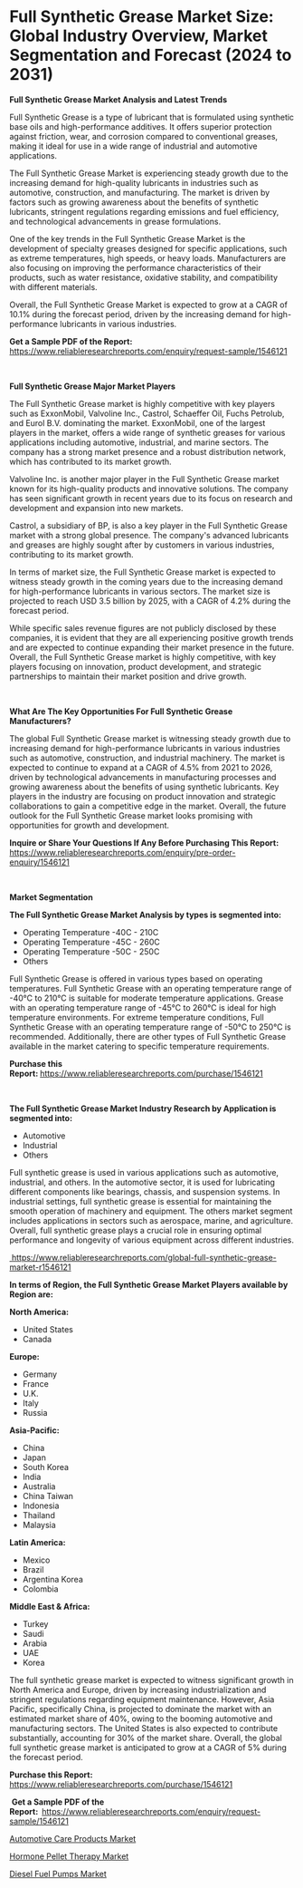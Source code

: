 <p><h1>Full Synthetic Grease Market Size: Global Industry Overview, Market Segmentation and Forecast (2024 to 2031)</h1></p><p><strong>Full Synthetic Grease Market Analysis and Latest Trends</strong></p>
<p><p>Full Synthetic Grease is a type of lubricant that is formulated using synthetic base oils and high-performance additives. It offers superior protection against friction, wear, and corrosion compared to conventional greases, making it ideal for use in a wide range of industrial and automotive applications.</p><p>The Full Synthetic Grease Market is experiencing steady growth due to the increasing demand for high-quality lubricants in industries such as automotive, construction, and manufacturing. The market is driven by factors such as growing awareness about the benefits of synthetic lubricants, stringent regulations regarding emissions and fuel efficiency, and technological advancements in grease formulations.</p><p>One of the key trends in the Full Synthetic Grease Market is the development of specialty greases designed for specific applications, such as extreme temperatures, high speeds, or heavy loads. Manufacturers are also focusing on improving the performance characteristics of their products, such as water resistance, oxidative stability, and compatibility with different materials.</p><p>Overall, the Full Synthetic Grease Market is expected to grow at a CAGR of 10.1% during the forecast period, driven by the increasing demand for high-performance lubricants in various industries.</p></p>
<p><strong>Get a Sample PDF of the Report:&nbsp;</strong> <a href="https://www.reliableresearchreports.com/enquiry/request-sample/1546121">https://www.reliableresearchreports.com/enquiry/request-sample/1546121</a></p>
<p>&nbsp;</p>
<p><strong>Full Synthetic Grease Major Market Players</strong></p>
<p><p>The Full Synthetic Grease market is highly competitive with key players such as ExxonMobil, Valvoline Inc., Castrol, Schaeffer Oil, Fuchs Petrolub, and Eurol B.V. dominating the market. ExxonMobil, one of the largest players in the market, offers a wide range of synthetic greases for various applications including automotive, industrial, and marine sectors. The company has a strong market presence and a robust distribution network, which has contributed to its market growth.</p><p>Valvoline Inc. is another major player in the Full Synthetic Grease market known for its high-quality products and innovative solutions. The company has seen significant growth in recent years due to its focus on research and development and expansion into new markets.</p><p>Castrol, a subsidiary of BP, is also a key player in the Full Synthetic Grease market with a strong global presence. The company's advanced lubricants and greases are highly sought after by customers in various industries, contributing to its market growth.</p><p>In terms of market size, the Full Synthetic Grease market is expected to witness steady growth in the coming years due to the increasing demand for high-performance lubricants in various sectors. The market size is projected to reach USD 3.5 billion by 2025, with a CAGR of 4.2% during the forecast period.</p><p>While specific sales revenue figures are not publicly disclosed by these companies, it is evident that they are all experiencing positive growth trends and are expected to continue expanding their market presence in the future. Overall, the Full Synthetic Grease market is highly competitive, with key players focusing on innovation, product development, and strategic partnerships to maintain their market position and drive growth.</p></p>
<p>&nbsp;</p>
<p><strong>What Are The Key Opportunities For Full Synthetic Grease Manufacturers?</strong></p>
<p><p>The global Full Synthetic Grease market is witnessing steady growth due to increasing demand for high-performance lubricants in various industries such as automotive, construction, and industrial machinery. The market is expected to continue to expand at a CAGR of 4.5% from 2021 to 2026, driven by technological advancements in manufacturing processes and growing awareness about the benefits of using synthetic lubricants. Key players in the industry are focusing on product innovation and strategic collaborations to gain a competitive edge in the market. Overall, the future outlook for the Full Synthetic Grease market looks promising with opportunities for growth and development.</p></p>
<p><strong>Inquire or Share Your Questions If Any Before Purchasing This Report:</strong> <a href="https://www.reliableresearchreports.com/enquiry/pre-order-enquiry/1546121">https://www.reliableresearchreports.com/enquiry/pre-order-enquiry/1546121</a></p>
<p>&nbsp;</p>
<p><strong>Market Segmentation</strong></p>
<p><strong>The Full Synthetic Grease Market Analysis by types is segmented into:</strong></p>
<p><ul><li>Operating Temperature -40C - 210C</li><li>Operating Temperature -45C - 260C</li><li>Operating Temperature -50C - 250C</li><li>Others</li></ul></p>
<p><p>Full Synthetic Grease is offered in various types based on operating temperatures. Full Synthetic Grease with an operating temperature range of -40°C to 210°C is suitable for moderate temperature applications. Grease with an operating temperature range of -45°C to 260°C is ideal for high temperature environments. For extreme temperature conditions, Full Synthetic Grease with an operating temperature range of -50°C to 250°C is recommended. Additionally, there are other types of Full Synthetic Grease available in the market catering to specific temperature requirements.</p></p>
<p><strong>Purchase this Report:&nbsp;</strong><a href="https://www.reliableresearchreports.com/purchase/1546121">https://www.reliableresearchreports.com/purchase/1546121</a></p>
<p>&nbsp;</p>
<p><strong>The Full Synthetic Grease Market Industry Research by Application is segmented into:</strong></p>
<p><ul><li>Automotive</li><li>Industrial</li><li>Others</li></ul></p>
<p><p>Full synthetic grease is used in various applications such as automotive, industrial, and others. In the automotive sector, it is used for lubricating different components like bearings, chassis, and suspension systems. In industrial settings, full synthetic grease is essential for maintaining the smooth operation of machinery and equipment. The others market segment includes applications in sectors such as aerospace, marine, and agriculture. Overall, full synthetic grease plays a crucial role in ensuring optimal performance and longevity of various equipment across different industries.</p></p>
<p><a href="https://www.reliableresearchreports.com/global-full-synthetic-grease-market-r1546121">&nbsp;https://www.reliableresearchreports.com/global-full-synthetic-grease-market-r1546121</a></p>
<p><strong>In terms of Region, the Full Synthetic Grease Market Players available by Region are:</strong></p>
<p>
    <p> <strong> North America: </strong>
        <ul>
            <li>United States</li>
            <li>Canada</li>
        </ul>
        </p> 
    <p> <strong> Europe: </strong>
        <ul>
            <li>Germany</li>
            <li>France</li>
            <li>U.K.</li>
            <li>Italy</li>
            <li>Russia</li>
        </ul>
        </p> 
    <p> <strong> Asia-Pacific: </strong>
        <ul>
            <li>China</li>
            <li>Japan</li>
            <li>South Korea</li>
            <li>India</li>
            <li>Australia</li>
            <li>China Taiwan</li>
            <li>Indonesia</li>
            <li>Thailand</li>
            <li>Malaysia</li>
        </ul>
        </p> 
    <p> <strong> Latin America: </strong>
        <ul>
            <li>Mexico</li>
            <li>Brazil</li>
            <li>Argentina Korea</li>
            <li>Colombia</li>
        </ul>
        </p> 
    <p> <strong> Middle East & Africa: </strong>
        <ul>
            <li>Turkey</li>
            <li>Saudi</li>
            <li>Arabia</li>
            <li>UAE</li>
            <li>Korea</li>
        </ul>
    </p>
    </p>
<p><p>The full synthetic grease market is expected to witness significant growth in North America and Europe, driven by increasing industrialization and stringent regulations regarding equipment maintenance. However, Asia Pacific, specifically China, is projected to dominate the market with an estimated market share of 40%, owing to the booming automotive and manufacturing sectors. The United States is also expected to contribute substantially, accounting for 30% of the market share. Overall, the global full synthetic grease market is anticipated to grow at a CAGR of 5% during the forecast period.</p></p>
<p><strong>Purchase this Report: </strong><a href="https://www.reliableresearchreports.com/purchase/1546121">https://www.reliableresearchreports.com/purchase/1546121</a></p>
<p>&nbsp;<strong>Get a Sample PDF of the Report:&nbsp;&nbsp;</strong><a href="https://www.reliableresearchreports.com/enquiry/request-sample/1546121">https://www.reliableresearchreports.com/enquiry/request-sample/1546121</a></p>
<p><strong></strong></p>
<p><p><a href="https://medium.com/@minervawunsch/evaluating-global-automotive-care-products-market-trends-and-growth-opportunities-by-region-type-1dcf4e608c37">Automotive Care Products Market</a></p><p><a href="https://github.com/philipWolf32/Market-Research-Report-List-1/blob/main/hormone-pellet-therapy-market.md">Hormone Pellet Therapy Market</a></p><p><a href="https://medium.com/@waddy46852/deep-dive-into-the-diesel-fuel-pumps-market-itstrends-market-segmentation-and-competitive-ea08c7ddde47">Diesel Fuel Pumps Market</a></p></p>